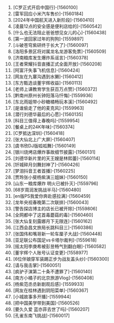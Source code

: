 
1. [C罗正式开启中国行]-[1560100]
1. [雷军回应小米汽车售价]-[1560184]
1. [2024年中国航天进入新阶段]-[1560410]
1. [凌晨12点的安全感是便利店给的]-[1560542]
1. [什么也无法阻止爸爸想见女儿的心]-[1560438]
1. [第一波回家过年的狗狗]-[1559897]
1. [斗破苍穹紫研终于长大了]-[1560097]
1. [洛阳多景区将对属龙名龙游客免票]-[1560509]
1. [济南粮库发生爆炸系谣言]-[1560378]
1. [王者荣耀抖音直播正式全面开放]-[1560208]
1. [阿富汗失事飞机信息]-[1560424]
1. [网友在九寨沟遇到水獭]-[1560412]
1. [东方甄选谈董宇辉收益]-[1560113]
1. [老师上课教育学生获百万点赞]-[1560372]
1. [黔南州原州长钟阳落马忏悔]-[1559936]
1. [东北雨姐带小砂糖橘畅玩本溪]-[1560492]
1. [是谁偷走了他的麦克风]-[1559963]
1. [潜行刘德华最后的心愿]-[1560135]
1. [科目三值得上春晚吗]-[1559954]
1. [餐桌上的24K年味]-[1560374]
1. [C罗抵达深圳]-[1560418]
1. [张大仙北上广大屏]-[1560407]
1. [虞书欣DJ版呱呱舞]-[1560149]
1. [银川烧烤店爆炸事故细节披露]-[1560131]
1. [刘德华新片里的天王嫂是林熙蕾]-[1560114]
1. [钎城碎月剑舞封神了]-[1560426]
1. [梦泪抖音王者首播]-[1560225]
1. [贾玲张小斐杨紫演三姐妹]-[1560150]
1. [山东一粮库爆炸 明火已被扑灭]-[1559796]
1. [68岁周润发挑战半马]-[1560480]
1. [en版PS我爱你奔赴感拉满]-[1560459]
1. [龙年央视春晚第二次联排]-[1560043]
1. [警告探店博主的店长已被开除]-[1559806]
1. [全网都中了这首毒蘑菇的毒]-[1560460]
1. [张大仙复刻露娜月下无限连]-[1560162]
1. [江西会昌文旅局长跳科目三]-[1560386]
1. [张国伟和嘴哥新一轮车厘子大战]-[1560448]
1. [亚足联公布国足vs卡塔尔裁判]-[1559618]
1. [摇太阳李庚希被彭昱畅气到翻白眼]-[1560582]
1. [董宇辉个人账号认证变更]-[1558977]
1. [6位伴娘穿军装踢正步为战友盖头纱]-[1560300]
1. [请与我击掌]-[1560051]
1. [疯驴子演第二十条不遭罪了]-[1560140]
1. [南方小橘子的北京旅游Vlog]-[1560408]
1. [杨紫范丞丞新剧观后感]-[1559933]
1. [网友在桂林遇到阴阳菜单]-[1560367]
1. [小城故事多开播]-[1559944]
1. [把中国美学带到美国]-[1560526]
1. [要久久爱 蓝亦菲去世了吗]-[1560207]
1. [孔雀东南飞挑战]-[1560017]